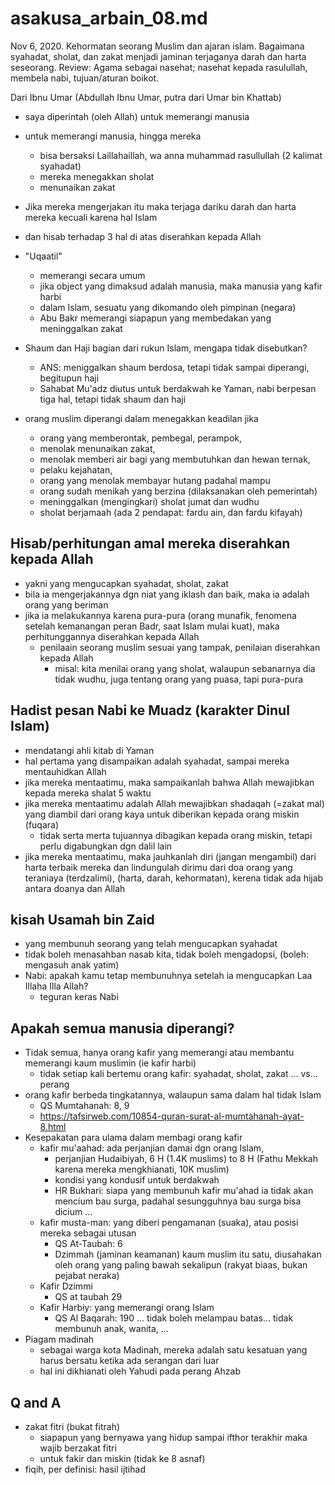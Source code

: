 # asakusa_arbain_08.md
Nov 6, 2020.
Kehormatan seorang Muslim dan ajaran islam.
Bagaimana syahadat, sholat, dan zakat menjadi jaminan terjaganya darah dan harta seseorang.
Review: Agama sebagai nasehat; nasehat kepada rasulullah, membela nabi, tujuan/aturan boikot.

Dari Ibnu Umar (Abdullah Ibnu Umar, putra dari Umar bin Khattab)
* saya diperintah (oleh Allah) untuk memerangi manusia
* untuk memerangi manusia, hingga mereka 
  * bisa bersaksi Laillahaillah, wa anna muhammad rasullullah (2 kalimat syahadat)
  * mereka menegakkan sholat
  * menunaikan zakat
* Jika mereka mengerjakan itu maka terjaga dariku darah dan harta mereka kecuali karena hal Islam
* dan hisab terhadap 3 hal di atas diserahkan kepada Allah
* "Uqaatil"
  * memerangi secara umum
  * jika object yang dimaksud adalah manusia, maka manusia yang kafir harbi
  * dalam Islam, sesuatu yang dikomando oleh pimpinan (negara)
  * Abu Bakr memerangi siapapun yang membedakan yang meninggalkan zakat

* Shaum dan Haji bagian dari rukun Islam, mengapa tidak disebutkan?
  * ANS: meniggalkan shaum berdosa, tetapi tidak sampai diperangi, begitupun haji
  * Sahabat Mu'adz diutus untuk berdakwah ke Yaman, nabi berpesan tiga hal, 
    tetapi tidak shaum dan haji
  
* orang muslim diperangi dalam menegakkan keadilan jika
  * orang yang memberontak, pembegal, perampok, 
  * menolak menunaikan zakat,
  * menolak memberi air bagi yang membutuhkan dan hewan ternak,
  * pelaku kejahatan, 
  * orang yang menolak membayar hutang padahal mampu
  * orang sudah menikah yang berzina (dilaksanakan oleh pemerintah)
  * meninggalkan (mengingkari) sholat jumat dan wudhu
  * sholat berjamaah (ada 2 pendapat: fardu ain, dan fardu kifayah)
  
## Hisab/perhitungan amal mereka diserahkan kepada Allah
* yakni yang mengucapkan syahadat, sholat, zakat
* bila ia mengerjakannya dgn niat yang iklash dan baik, maka ia adalah orang yang beriman
* jika ia melakukannya karena pura-pura (orang munafik, fenomena setelah kemanangan peran Badr, 
  saat Islam mulai kuat), maka perhitunggannya diserahkan kepada Allah
  * penilaain seorang muslim sesuai yang tampak, penilaian diserahkan kepada Allah
    * misal: kita menilai orang yang sholat, walaupun sebanarnya dia tidak wudhu, 
      juga tentang orang yang puasa, tapi pura-pura

## Hadist pesan Nabi ke Muadz (karakter Dinul Islam)
* mendatangi ahli kitab di Yaman
* hal pertama yang disampaikan adalah syahadat, sampai mereka mentauhidkan Allah
* jika mereka mentaatimu, maka sampaikanlah bahwa Allah mewajibkan kepada mereka shalat 5 waktu
* jika mereka mentaatimu adalah Allah mewajibkan shadaqah (=zakat mal) yang diambil dari orang kaya untuk 
  diberikan kepada orang miskin (fuqara)
  * tidak serta merta tujuannya dibagikan kepada orang miskin, tetapi perlu digabungkan dgn dalil lain
* jika mereka mentaatimu, maka jauhkanlah diri (jangan mengambil) dari harta terbaik mereka dan
  lindungulah dirimu dari doa orang yang teraniaya (terdzalimi), (harta, darah, kehormatan),
  kerena tidak ada hijab antara doanya dan Allah

## kisah Usamah bin Zaid
* yang membunuh seorang yang telah mengucapkan syahadat
* tidak boleh menasahban nasab kita, tidak boleh mengadopsi, (boleh: mengasuh anak yatim)
* Nabi: apakah kamu tetap membunuhnya setelah ia mengucapkan Laa Illaha Illa Allah?
  * teguran keras Nabi
  
## Apakah semua manusia diperangi?
* Tidak semua, hanya orang kafir yang memerangi atau membantu memerangi kaum muslimin 
  (ie kafir harbi)
  * tidak setiap kali bertemu orang kafir: syahadat, sholat, zakat ... vs... perang
* orang kafir berbeda tingkatannya, walaupun sama dalam hal tidak Islam
  * QS Mumtahanah: 8, 9
  * https://tafsirweb.com/10854-quran-surat-al-mumtahanah-ayat-8.html
* Kesepakatan para ulama dalam membagi orang kafir
  * kafir mu'aahad: ada perjanjian damai dgn orang Islam,
    * perjanjian Hudaibiyah, 6 H (1.4K muslims) to 8 H 
      (Fathu Mekkah karena mereka mengkhianati, 10K muslim)
    * kondisi yang kondusif untuk berdakwah
    * HR Bukhari: siapa yang membunuh kafir mu'ahad ia tidak akan mencium bau surga,
      padahal sesungguhnya bau surga bisa dicium ...
   * kafir musta-man: yang diberi pengamanan (suaka), atau posisi mereka sebagai utusan
     * QS At-Taubah: 6
     * Dzimmah (jaminan keamanan) kaum muslim itu satu, diusahakan oleh orang yang paling bawah sekalipun (rakyat biaas, bukan pejabat neraka)
   * Kafir Dzimmi
     * QS at taubah 29
   * Kafir Harbiy: yang memerangi orang Islam
     * QS Al Baqarah: 190 ... tidak boleh melampau batas... tidak membunuh anak, wanita, ...
* Piagam madinah
  * sebagai warga kota Madinah, mereka adalah satu kesatuan yang harus bersatu 
    ketika ada serangan dari luar
  * hal ini dikhianati oleh Yahudi pada perang Ahzab

## Q and A
* zakat fitri (bukat fitrah)
  * siapapun yang bernyawa yang hidup sampai ifthor terakhir maka wajib berzakat fitri
  * untuk fakir dan miskin (tidak ke 8 asnaf)
* fiqih, per definisi: hasil ijtihad
